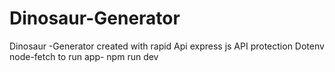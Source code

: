 # Dinosaur-Generator

Dinosaur -Generator 
created with rapid Api
express js
API protection Dotenv
node-fetch
to run app- npm run dev
